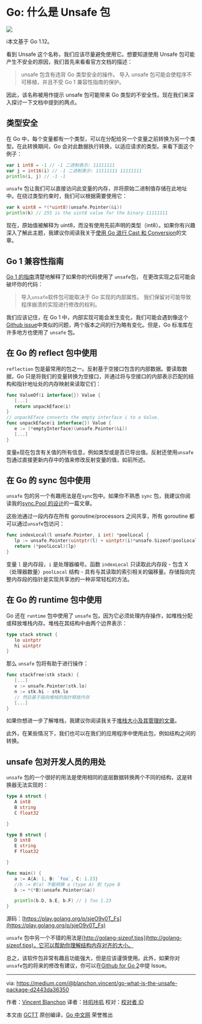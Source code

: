 # Go: 什么是 Unsafe 包

![](https://github.com/studygolang/gctt-images/blob/master/what-is-the-unsafe-package/unsafe_1.png)

ℹ️本文基于 Go 1.12。

看到 Unsafe 这个名称，我们应该尽量避免使用它。想要知道使用 Unsafe 包可能产生不安全的原因，我们首先来看看官方文档的描述：

> unsafe 包含有违背 Go 类型安全的操作。
导入 unsafe 包可能会使程序不可移植，并且不受 Go 1 兼容性指南的保护。

因此，该名称被用作提示 unsafe 包可能带来 Go 类型的不安全性。现在我们来深入探讨一下文档中提到的两点。

## 类型安全
在 Go 中，每个变量都有一个类型，可以在分配给另一个变量之前转换为另一个类型。在此转换期间，Go 会对此数据执行转换，以适应请求的类型。来看下面这个例子：

```go
var i int8 = -1 // -1 二进制表示: 11111111
var j = int16(i) // -1 二进制表示: 11111111 11111111
println(i, j) // -1 -1
```

`unsafe` 包让我们可以直接访问此变量的内存，并将原始二进制值存储在此地址中。在绕过类型约束时，我们可以根据需要使用它：

```go
var k uint8 = *(*uint8)(unsafe.Pointer(&i))
println(k) // 255 is the uint8 value for the binary 11111111
```

现在，原始值被解释为 uint8，而没有使用先前声明的类型（int8）。如果你有兴趣深入了解此主题，我建议你阅读我关于[使用 Go 进行 Cast 和 Conversion](https://medium.com/@blanchon.vincent/go-cast-vs-conversion-by-example-26e0ef3003f0)的文章。

## Go 1 兼容性指南
[Go 1 的指南](https://golang.org/doc/go1compat#expectations)清楚地解释了如果你的代码使用了 `unsafe`包， 在更改实现之后可能会破坏你的代码：

> 导入`unsafe`软件包可能取决于 Go 实现的内部属性。 我们保留对可能导致程序崩溃的实现进行修改的权利。

我们应该记住，在 Go 1 中，内部实现可能会发生变化，我们可能会遇到像这个[Github issue](https://github.com/golang/go/issues/16769)中类似的问题，两个版本之间的行为略有变化。但是，Go 标准库在许多地方也使用了 `unsafe` 包。

## 在 Go 的 reflect 包中使用
`reflection` 包是最常用的包之一。反射基于空接口包含的内部数据。要读取数据，Go 只是将我们的变量转换为空接口，并通过将与空接口的内部表示匹配的结构和指针地址处的内存映射来读取它们：

```go
func ValueOf(i interface{}) Value {
   [...]
   return unpackEface(i)
}
// unpackEface converts the empty interface i to a Value.
func unpackEface(i interface{}) Value {
   e := (*emptyInterface)(unsafe.Pointer(&i))
   [...]
}
```

变量`e`现在包含有关值的所有信息，例如类型或是否已导出值。反射还使用`unsafe`包通过直接更新内存中的值来修改反射变量的值，如前所述。

## 在 Go 的 sync 包中使用
`unsafe` 包的另一个有趣用法是在`sync`包中。如果你不熟悉 `sync` 包，我建议你阅读我的[sync.Pool 的设计](https://juejin.im/post/5d006254e51d45776031afe3)的一篇文章。

这些池通过一段内存在所有 goroutine/processors 之间共享，所有 goroutine 都可以通过`unsafe`包访问：

```go
func indexLocal(l unsafe.Pointer, i int) *poolLocal {
   lp := unsafe.Pointer(uintptr(l) + uintptr(i)*unsafe.Sizeof(poolLocal{}))
   return (*poolLocal)(lp)
}
```

变量 `l` 是内存段，`i` 是处理器编号。函数 `indexLocal` 只读取此内存段 - 包含 X（处理器数量）`poolLocal` 结构 - 具有与其读取的索引相关的偏移量。存储指向完整内存段的指针是实现共享池的一种非常轻松的方法。

## 在 Go 的 runtime 包中使用
Go 还在 `runtime` 包中使用了 `unsafe` 包，因为它必须处理内存操作，如堆栈分配或释放堆栈内存。堆栈在其结构中由两个边界表示：

```go
type stack struct {
   lo uintptr
   hi uintptr
}
```

那么 `unsafe` 包将有助于进行操作：

```go
func stackfree(stk stack) {
   [...]
   v := unsafe.Pointer(stk.lo)
   n := stk.hi - stk.lo
   // 然后基于指向堆栈的指针释放内存
   [...]
}
```

如果你想进一步了解堆栈，我建议你阅读我关于[堆栈大小及其管理的文章](https://medium.com/@blanchon.vincent/go-how-does-the-goroutine-stack-size-evolve-447fc02085e5)。

此外，在某些情况下，我们也可以在我们的应用程序中使用此包，例如结构之间的转换。

## unsafe 包对开发人员的用处
`unsafe` 包的一个很好的用法是使用相同的底层数据转换两个不同的结构，这是转换器无法实现的：

```go
type A struct {
   A int8
   B string
   C float32

}

type B struct {
   D int8
   E string
   F float32

}

func main() {
   a := A{A: 1, B: `foo`, C: 1.23}
   //b := B(a) 不能转换 a (type A) 到 type B
   b := *(*B)(unsafe.Pointer(&a))

   println(b.D, b.E, b.F) // 1 foo 1.23
}
```

源码：[https://play.golang.org/p/sjeO9v0T_Fs](https://play.golang.org/p/sjeO9v0T_Fs)

`unsafe` 包中另一个不错的用法是[http://golang-sizeof.tips](http://golang-sizeof.tips)，它可以帮助你理解结构内存对齐的大小。

总之，该软件包非常有趣且功能强大，但是应该谨慎使用。此外，如果你对`unsafe`包的将来的修改有建议，你可以在[Github for Go 2](https://github.com/golang/go/issues?utf8=%E2%9C%93&q=is%3Aopen+label%3AGo2+%22unsafe%22+in%3Atitle)中提 Issue。

---

via: https://medium.com/@blanchon.vincent/go-what-is-the-unsafe-package-d2443da36350

作者：[Vincent Blanchon](https://medium.com/@blanchon.vincent)
译者：[咔叽咔叽](https://github.com/watermelo)
校对：[校对者 ID](https://github.com/校对者ID)

本文由 [GCTT](https://github.com/studygolang/GCTT) 原创编译，[Go 中文网](https://studygolang.com/) 荣誉推出